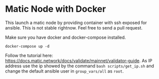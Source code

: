 # Matic Node with Docker

This launch a matic node by providing container with ssh exposed for ansible. This is not stable rightnow. Feel free to send a pull request.


Make sure you have docker and docker-compose installed.

`docker-compose up -d`

Follow the tutorial here: https://docs.matic.network/docs/validate/mainnet/validator-guide. 
As IP address use the ip showed by the command `bash scripts/get_ip.sh` and change the default ansible user in `group_vars/all` as `root`.

